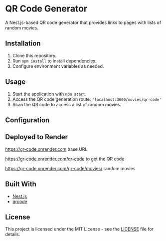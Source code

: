# QR Code Generator

A Nest.js-based QR code generator that provides links to pages with lists of random movies.

## Installation

1. Clone this repository.
2. Run `npm install` to install dependencies.
3. Configure environment variables as needed.

## Usage

1. Start the application with `npm start`.
2. Access the QR code generation route: `'localhost:3000/movies/qr-code'`
3. Scan the QR code to access a list of random movies.

## Configuration



## Deployed to Render
https://gr-code.onrender.com  base URL

https://gr-code.onrender.com/qr-code  to get the QR code

https://gr-code.onrender.com/qr-code/movies/  random movies




## Built With

- [Nest.js](https://nestjs.com/)
- [qrcode](https://www.npmjs.com/package/qrcode)

## License

This project is licensed under the MIT License - see the [LICENSE](LICENSE) file for details.

